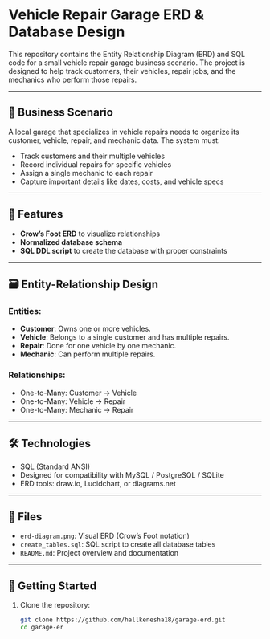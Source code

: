 # Vehicle Repair Garage ERD & Database Design

This repository contains the Entity Relationship Diagram (ERD) and SQL code for a small vehicle repair garage business scenario. The project is designed to help track customers, their vehicles, repair jobs, and the mechanics who perform those repairs.

---

## 📖 Business Scenario

A local garage that specializes in vehicle repairs needs to organize its customer, vehicle, repair, and mechanic data. The system must:

- Track customers and their multiple vehicles
- Record individual repairs for specific vehicles
- Assign a single mechanic to each repair
- Capture important details like dates, costs, and vehicle specs

---

## 📌 Features

- **Crow’s Foot ERD** to visualize relationships
- **Normalized database schema**
- **SQL DDL script** to create the database with proper constraints

---

## 🗃️ Entity-Relationship Design

### Entities:
- **Customer**: Owns one or more vehicles.
- **Vehicle**: Belongs to a single customer and has multiple repairs.
- **Repair**: Done for one vehicle by one mechanic.
- **Mechanic**: Can perform multiple repairs.

### Relationships:
- One-to-Many: Customer → Vehicle
- One-to-Many: Vehicle → Repair
- One-to-Many: Mechanic → Repair

---

## 🛠️ Technologies

- SQL (Standard ANSI)
- Designed for compatibility with MySQL / PostgreSQL / SQLite
- ERD tools: draw.io, Lucidchart, or diagrams.net

---

## 📂 Files

- `erd-diagram.png`: Visual ERD (Crow’s Foot notation)
- `create_tables.sql`: SQL script to create all database tables
- `README.md`: Project overview and documentation

---

## 🚀 Getting Started

1. Clone the repository:
   ```bash
   git clone https://github.com/hallkenesha18/garage-erd.git
   cd garage-er
